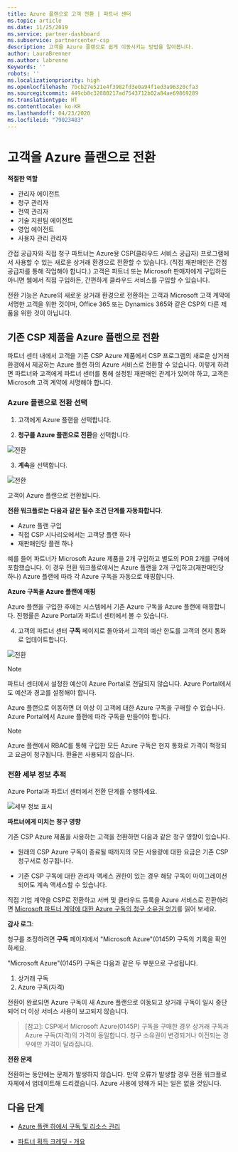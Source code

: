 ```yaml
---
title: Azure 플랜으로 고객 전환 | 파트너 센터
ms.topic: article
ms.date: 11/25/2019
ms.service: partner-dashboard
ms.subservice: partnercenter-csp
description: 고객을 Azure 플랜으로 쉽게 이동시키는 방법을 알아봅니다.
author: LauraBrenner
ms.author: labrenne
Keywords: ''
robots: ''
ms.localizationpriority: high
ms.openlocfilehash: 7bcb27e521e4f3982fd3e0a94f1ed3a96320cfa3
ms.sourcegitcommit: 449cb8c32880217ad7543712b02a84ae69869289
ms.translationtype: HT
ms.contentlocale: ko-KR
ms.lasthandoff: 04/23/2020
ms.locfileid: "79023483"
---
```

# <a name="transition-your-customers-to-azure-plan"></a>고객을 Azure 플랜으로 전환

**적절한 역할**

- 관리자 에이전트
- 청구 관리자
- 전역 관리자
- 기술 지원팀 에이전트
- 영업 에이전트
- 사용자 관리 관리자

간접 공급자와 직접 청구 파트너는 Azure용 CSP(클라우드 서비스 공급자) 프로그램에서 사용할 수 있는 새로운 상거래 환경으로 전환할 수 있습니다. (직접 재판매인은 간접 공급자를 통해 작업해야 합니다.) 고객은 파트너 또는 Microsoft 판매자에게 구입하든 아니면 웹에서 직접 구입하든, 간편하게 클라우드 서비스를 구입할 수 있습니다.

전환 기능은 Azure의 새로운 상거래 환경으로 전환하는 고객과 Microsoft 고객 계약에 서명한 고객을 위한 것이며, Office 365 또는 Dynamics 365와 같은 CSP의 다른 제품을 위한 것이 아닙니다.

## <a name="transition-existing-csp-offers-to-an-azure-plan"></a>기존 CSP 제품을 Azure 플랜으로 전환

파트너 센터 내에서 고객을 기존 CSP Azure 제품에서 CSP 프로그램의 새로운 상거래 환경에서 제공하는 Azure 플랜 하의 Azure 서비스로 전환할 수 있습니다. 이렇게 하려면 파트너와 고객에게 파트너 센터를 통해 설정된 재판매인 관계가 있어야 하고, 고객은 Microsoft 고객 계약에 서명해야 합니다.

### <a name="select-transition-to-azure-plan"></a>Azure 플랜으로 전환 선택

1. 고객에게 Azure 플랜을 선택합니다.

2. **청구를 Azure 플랜으로 전환**을 선택합니다.

![전환](images/azure/transition1.png)

3. **계속**을 선택합니다.

![전환](images/azure/transition2.png)

고객이 Azure 플랜으로 전환됩니다.

**전환 워크플로는 다음과 같은 필수 조건 단계를 자동화합니다**.

- Azure 플랜 구입
- 직접 CSP 시나리오에서는 고객당 플랜 하나  
- 재판매인당 플랜 하나  

예를 들어 파트너가 Microsoft Azure 제품을 2개 구입하고 별도의 POR 2개를 구매에 포함했습니다. 이 경우 전환 워크플로에서는 Azure 플랜을 2개 구입하고(재판매인당 하나) Azure 플랜에 따라 각 Azure 구독을 자동으로 매핑합니다.  

**Azure 구독을 Azure 플랜에 매핑**

Azure 플랜을 구입한 후에는 시스템에서 기존 Azure 구독을 Azure 플랜에 매핑합니다. 진행률은 Azure Portal과 파트너 센터에서 볼 수 있습니다. 

4. 고객의 파트너 센터 **구독** 페이지로 돌아와서 고객의 예산 한도를 고객의 현지 통화로 업데이트합니다. 

![전환](images/azure/transition3.png)

>[!NOTE]
>파트너 센터에서 설정한 예산이 Azure Portal로 전달되지 않습니다. Azure Portal에서도 예산과 경고를 설정해야 합니다.

Azure 플랜으로 이동하면 더 이상 이 고객에 대한 Azure 구독을 구매할 수 없습니다. Azure Portal에서 Azure 플랜에 따라 구독을 만들어야 합니다.

>[!NOTE]
> Azure 플랜에서 RBAC를 통해 구입한 모든 Azure 구독은 현지 통화로 가격이 책정되고 요금이 청구됩니다. 환율은 사용되지 않습니다.

### <a name="track-your-transition-details"></a>전환 세부 정보 추적

Azure Portal과 파트너 센터에서 전환 단계를 수행하세요.

![세부 정보 표시](images/azure/details1.png)

**파트너에게 미치는 청구 영향**

기존 CSP Azure 제품을 사용하는 고객을 전환하면 다음과 같은 청구 영향이 있습니다.

- 원래의 CSP Azure 구독이 종료될 때까지의 모든 사용량에 대한 요금은 기존 CSP 청구서로 청구됩니다.

- 기존 CSP 구독에 대한 관리자 액세스 권한이 있는 경우 해당 구독이 마이그레이션되어도 계속 액세스할 수 있습니다.

직접 기업 계약을 CSP로 전환하고 서버 및 클라우드 등록을 Azure 서비스로 전환하려면 [Microsoft 파트너 계약에 대한 Azure 구독의 청구 소유권 얻기](https://docs.microsoft.com/azure/billing/mpa-request-ownership)를 읽어 보세요.

**감사 로그**:

청구를 조정하려면 **구독** 페이지에서 "Microsoft Azure"(0145P) 구독의 기록을 확인하세요. 

"Microsoft Azure"(0145P) 구독은 다음과 같은 두 부분으로 구성됩니다.
1. 상거래 구독 
2. Azure 구독(자격)

전환이 완료되면 Azure 구독이 새 Azure 플랜으로 이동되고 상거래 구독이 일시 중단되어 더 이상 서비스 사용이 보고되지 않습니다.  

>[참고]\: CSP에서 Microsoft Azure(0145P) 구독을 구매한 경우 상거래 구독과 Azure 구독(자격)의 가격이 동일합니다. 청구 소유권이 변경되거나 이전되는 경우에만 가격이 달라집니다. 

**전환 문제**

전환하는 동안에는 문제가 발생하지 않습니다. 만약 오류가 발생할 경우 전환 워크플로 자체에서 업데이트해 드리겠습니다. Azure 사용에 방해가 되는 일은 없을 것입니다.  

## <a name="next-steps"></a>다음 단계

- [Azure 플랜 하에서 구독 및 리소스 관리](azure-plan-manage.md)

- [파트너 획득 크레딧 - 개요](partner-earned-credit.md)



